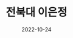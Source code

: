 ---
# Leave the homepage title empty to use the site title
title: "전북대 이은정"
description: "전북대 이은정"
keywords: "전북대, 이은정, 전북대 이은정"
date: 2022-10-24
type: landing

design:
  # Default section spacing
  spacing: "6rem"

sections:
  - block: resume-biography-3
    content:
      # Choose a user profile to display (a folder name within `content/authors/`)
      username: admin
      text: ""
      # Show a call-to-action button under your biography? (optional)
      button:
        text: Download CV
        url: ../uploads/resume.pdf
    design:
      css_class: dark
      background:
        color: black
        image:
          # Add your image background to `assets/media/`.
          filename: backkground.jpg
          filters:
            brightness: 1.0
          size: cover
          position: center
          parallax: false
  - block: markdown
    content:
      title: '📚 어서오세요, 제 블로그에!'
      subtitle: ''
      text: |-
        안녕하세요! 이 블로그는 저의 프로젝트 기록, 대외활동 기록, 독서 기록, 취미 기록 등이 담겨 있는 공간입니다. 자주 들러주세요! 감사합니다 😃
    design:
      columns: '1'
  - block: collection
    id: works
    content:
      title: 프로젝트
      filters:
        folders:
          - publication
        featured_only: true
    design:
      view: article-grid
      columns: 3

  - block: collection
    id: talks
    content:
      title: 대외활동 talk
      filters:
        folders:
          - event
    design:
      view: article-grid
      columns: 3

  - block: collection
    id: news
    content:
      title: 취미 소식
      filters:
        folders:
          - post
    design:
      view: article-grid
      columns: 3

  - block: slider
    content:
      slides:
      - title: Welcome!
        content: ''
        align: center
        background:
          image:
            filename: ian-talmacs-vieCCGMtrx0-unsplash.jpg
            filters:
              brightness: 0.4
          position: center
          color: "#666"

      - title: DATA
        content: ''
        align: center
        background:
          image:
            filename: joshua-sortino-LqKhnDzSF-8-unsplash.jpg
            filters:
              brightness: 0.4
          position: center
          color: "#555"

      - title: My Favorite
        content: ''
        align: center
        background:
          image:
            filename: leo-rivas-wtxcaDIdOCM-unsplash.jpg
            filters:
              brightness: 0.4
          position: center
          color: "#333"

    design:
      # Slide height is automatic unless you force a specific height (e.g. '400px')
      slide_height: '350px'
      slide_width: '100px'
      is_fullscreen: false
      # Automatically transition through slides?
      loop: true
      # Duration of transition between slides (in ms)
      interval: 3000


  - block: community/slider
    content:
      title: 독서
      slides:
      - background: 
          content: 마음사전, 김소연
          image:
            filename: mainslider/heartdic.jpg
      - background: 
          content: 프로테스탄트윤리와자본주의정신, 막스 베버
          image:
            filename: mainslider/ethic.jpg
      - background:
          content: 마음, 나츠메 소세키 
          image:
            filename: mainslider/kokoro.jpg 

  - block: collection
    content:
      id: section-1
      title: 프로젝트 정리
      subtitle:
      text:
      count: 3
      offset: 0
      order: desc
      filters:
        folders:
          - linux
          - java
          - remote
    design:
      view: community/custom_card
      columns: '3'

---